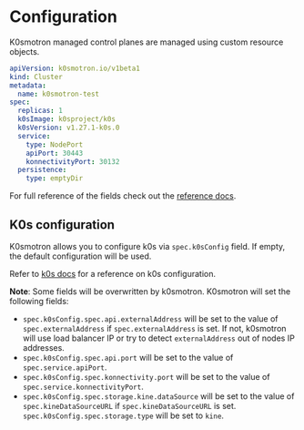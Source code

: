 # Configuration

K0smotron managed control planes are managed using custom resource objects.

```yaml
apiVersion: k0smotron.io/v1beta1
kind: Cluster
metadata:
  name: k0smotron-test
spec:
  replicas: 1
  k0sImage: k0sproject/k0s
  k0sVersion: v1.27.1-k0s.0
  service:
    type: NodePort
    apiPort: 30443
    konnectivityPort: 30132
  persistence:
    type: emptyDir
```

For full reference of the fields check out the [reference docs](resource-reference.md#cluster).

## K0s configuration

K0smotron allows you to configure k0s via `spec.k0sConfig` field. If empty, the default configuration will be used.

Refer to [k0s docs](https://docs.k0sproject.io/stable/configuration/) for a reference on k0s configuration.

**Note**: Some fields will be overwritten by k0smotron. K0smotron will set the following fields:

- `spec.k0sConfig.spec.api.externalAddress` will be set to the value of `spec.externalAddress` if `spec.externalAddress` is set. 
   If not, k0smotron will use load balancer IP or try to detect `externalAddress` out of nodes IP addresses. 
- `spec.k0sConfig.spec.api.port` will be set to the value of `spec.service.apiPort`.
- `spec.k0sConfig.spec.konnectivity.port` will be set to the value of `spec.service.konnectivityPort`.
- `spec.k0sConfig.spec.storage.kine.dataSource` will be set to the value of `spec.kineDataSourceURL` if `spec.kineDataSourceURL` is set. 
  `spec.k0sConfig.spec.storage.type` will be set to `kine`.



